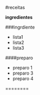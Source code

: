 #receitas

   **ingredientes**

###ingrdiente

 - lista1
 - lista2
 - lista3

####preparo
 - preparo 1
 - preparo 3
 - preparo 4

========
